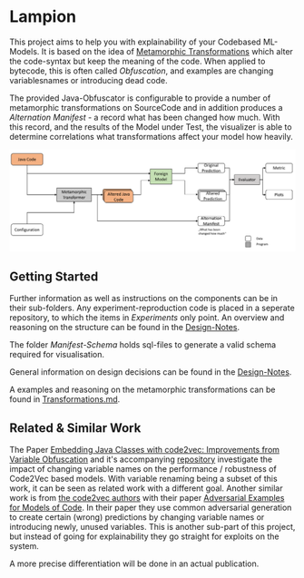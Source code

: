 # Lampion

This project aims to help you with explainability of your Codebased ML-Models.
It is based on the idea of [Metamorphic Transformations](https://en.wikipedia.org/wiki/Metamorphic_code) which alter the code-syntax but keep the meaning of the code.
When applied to bytecode, this is often called *Obfuscation*, and examples are changing variablesnames or introducing dead code.

The provided Java-Obfuscator is configurable to provide a number of metamorphic transformations on SourceCode and in addition produces a *Alternation Manifest* - a record what has been changed how much.
With this record, and the results of the Model under Test, the visualizer is able to determine correlations what transformations affect your model how heavily.

![Overview](./Resources/Overview.PNG)

## Getting Started

Further information as well as instructions on the components can be in their sub-folders. Any experiment-reproduction code is placed in a seperate repository, to which the items in *Experiments* only point.
An overview and reasoning on the structure can be found in the [Design-Notes](./Resources/DesignNotes.md).

The folder *Manifest-Schema* holds sql-files to generate a valid schema required for visualisation.

General information on design decisions can be found in the [Design-Notes](./Resources/DesignNotes.md).

A examples and reasoning on the metamorphic transformations can be found in [Transformations.md](./Resources/Transformations.md).

## Related & Similar Work

The Paper [Embedding Java Classes with code2vec: Improvements from Variable Obfuscation](https://arxiv.org/pdf/2004.02942.pdf) and it's accompanying [repository](https://github.com/basedrhys/obfuscated-code2vec) investigate the impact of changing variable names on the performance / robustness of Code2Vec based models.
With variable renaming being a subset of this work, it can be seen as related work with a different goal.
Another similar work is from [the code2vec authors](https://github.com/tech-srl/code2vec) with their paper [Adversarial Examples for Models of Code](https://arxiv.org/pdf/1910.07517.pdf).
In their paper they use common adversarial generation to create certain (wrong) predictions by changing variable names or introducing newly, unused variables. 
This is another sub-part of this project, but instead of going for explainability they go straight for exploits on the system.

A more precise differentiation will be done in an actual publication.

